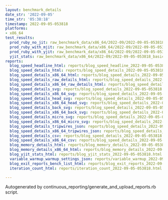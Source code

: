 ```yaml
---
layout: benchmark_details
date_str: '2022-09-05'
time_str: '05:38:18'
timestamp: 2022-09-05-053818
platforms:
- x86_64
test_results:
  prod_ruby_no_jit: raw_benchmark_data/x86_64/2022-09/2022-09-05-053818_basic_benchmark_prod_ruby_no_jit.json
  prod_ruby_with_mjit: raw_benchmark_data/x86_64/2022-09/2022-09-05-053818_basic_benchmark_prod_ruby_with_mjit.json
  prod_ruby_with_yjit: raw_benchmark_data/x86_64/2022-09/2022-09-05-053818_basic_benchmark_prod_ruby_with_yjit.json
  yjit_stats: raw_benchmark_data/x86_64/2022-09/2022-09-05-053818_basic_benchmark_yjit_stats.json
reports:
  blog_speed_headline_html: reports/blog_speed_headline_2022-09-05-053818.html
  blog_speed_details_html: reports/blog_speed_details_2022-09-05-053818.html
  blog_speed_details_x86_64_html: reports/blog_speed_details_2022-09-05-053818.x86_64.html
  blog_speed_details_raw_details_html: reports/blog_speed_details_2022-09-05-053818.raw_details.html
  blog_speed_details_x86_64_raw_details_html: reports/blog_speed_details_2022-09-05-053818.x86_64.raw_details.html
  blog_speed_details_svg: reports/blog_speed_details_2022-09-05-053818.svg
  blog_speed_details_x86_64_svg: reports/blog_speed_details_2022-09-05-053818.x86_64.svg
  blog_speed_details_head_svg: reports/blog_speed_details_2022-09-05-053818.head.svg
  blog_speed_details_x86_64_head_svg: reports/blog_speed_details_2022-09-05-053818.x86_64.head.svg
  blog_speed_details_back_svg: reports/blog_speed_details_2022-09-05-053818.back.svg
  blog_speed_details_x86_64_back_svg: reports/blog_speed_details_2022-09-05-053818.x86_64.back.svg
  blog_speed_details_micro_svg: reports/blog_speed_details_2022-09-05-053818.micro.svg
  blog_speed_details_x86_64_micro_svg: reports/blog_speed_details_2022-09-05-053818.x86_64.micro.svg
  blog_speed_details_tripwires_json: reports/blog_speed_details_2022-09-05-053818.tripwires.json
  blog_speed_details_x86_64_tripwires_json: reports/blog_speed_details_2022-09-05-053818.x86_64.tripwires.json
  blog_speed_details_csv: reports/blog_speed_details_2022-09-05-053818.csv
  blog_speed_details_x86_64_csv: reports/blog_speed_details_2022-09-05-053818.x86_64.csv
  blog_memory_details_html: reports/blog_memory_details_2022-09-05-053818.html
  blog_memory_details_x86_64_html: reports/blog_memory_details_2022-09-05-053818.x86_64.html
  blog_yjit_stats_html: reports/blog_yjit_stats_2022-09-05-053818.html
  variable_warmup_warmup_settings_json: reports/variable_warmup_2022-09-05-053818.warmup_settings.json
  blog_exit_reports_bench_list_html: reports/blog_exit_reports_2022-09-05-053818.bench_list.html
  iteration_count_html: reports/iteration_count_2022-09-05-053818.html

---
```

Autogenerated by continuous_reporting/generate_and_upload_reports.rb script.
